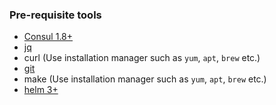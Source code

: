 ### Pre-requisite tools
- [Consul 1.8+](https://www.consul.io/downloads.html)
- [jq](https://stedolan.github.io/jq/download/)
- curl (Use installation manager such as `yum`, `apt`, `brew` etc.)
- [git](https://git-scm.com/downloads)
- make (Use installation manager such as `yum`, `apt`, `brew` etc.)
- [helm 3+](https://helm.sh/docs/intro/install/)
